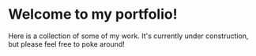 # Welcome to my portfolio!

Here is a collection of some of my work. It's currently under construction, but please feel free to poke around!